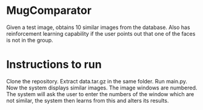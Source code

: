 # MugComparator
Given a test image, obtains 10 similar images from the database. Also has reinforcement learning capability if the user points out that one of the faces is not in the group.
# Instructions to run
Clone the repository. Extract data.tar.gz in the same folder. Run main.py. Now the system displays similar images. The image windows are numbered. The system will ask the user to enter the numbers of the window which are not similar, the system then learns from this and alters its results.
